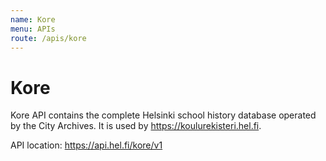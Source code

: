 ```yaml
---
name: Kore
menu: APIs
route: /apis/kore
---
```



# Kore

Kore API contains the complete Helsinki school history database operated by the City Archives. It is used by https://koulurekisteri.hel.fi.

API location: <https://api.hel.fi/kore/v1>